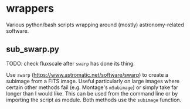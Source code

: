 # wrappers
Various python/bash scripts wrapping around (mostly) astronomy-related software.

## sub_swarp.py
TODO: check fluxscale after `swarp` has done its thing. 

Use `swarp` (https://www.astromatic.net/software/swarp) to create a subimage from a FITS image. Useful particularly on large images where certain other methods fail (e.g. Montage's `mSubimage`) or simply take far longer than I would like. This can be used from the command line or by importing the script as module. Both methods use the `subimage` function. 
